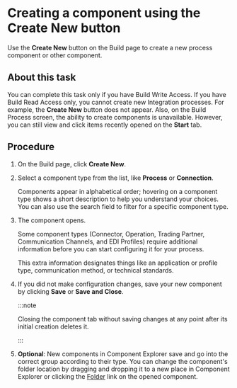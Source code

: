 # Creating a component using the Create New button

<head>
  <meta name="guidename" content="Integration"/>
  <meta name="context" content="GUID-94753d64-9efa-427d-af06-65e4c9851dc5"/>
</head>


Use the **Create New** button on the Build page to create a new process component or other component.

## About this task

You can complete this task only if you have Build Write Access. If you have Build Read Access only, you cannot create new Integration processes. For example, the **Create New** button does not appear. Also, on the Build Process screen, the ability to create components is unavailable. However, you can still view and click items recently opened on the **Start** tab.

## Procedure

1.  On the Build page, click **Create New**.

2.  Select a component type from the list, like **Process** or **Connection**.

    Components appear in alphabetical order; hovering on a component type shows a short description to help you understand your choices. You can also use the search field to filter for a specific component type.

3.  The component opens.

    Some component types \(Connector, Operation, Trading Partner, Communication Channels, and EDI Profiles\) require additional information before you can start configuring it for your process.

    This extra information designates things like an application or profile type, communication method, or technical standards.

4.  If you did not make configuration changes, save your new component by clicking **Save** or **Save and Close**.

    :::note

    Closing the component tab without saving changes at any point after its initial creation deletes it.

    :::

5.  **Optional**: New components in Component Explorer save and go into the correct group according to their type. You can change the component's folder location by dragging and dropping it to a new place in Component Explorer or clicking the [Folder](int-Component_Folder_Details_6a08d25e-f8ff-4f63-9af4-4a4e8a443158.md) link on the opened component.